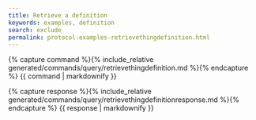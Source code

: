 ```yaml
---
title: Retrieve a definition
keywords: examples, definition
search: exclude
permalink: protocol-examples-retrievethingdefinition.html
---
```


{% capture command %}{% include_relative generated/commands/query/retrievethingdefinition.md %}{% endcapture %}
{{ command | markdownify }}

{% capture response %}{% include_relative generated/commands/query/retrievethingdefinitionresponse.md %}{% endcapture %}
{{ response | markdownify }}
